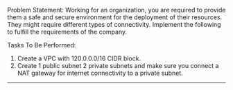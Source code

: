  Problem Statement:
 Working for an organization, you are required to provide them a safe and secure environment for the deployment of their resources. They might require different types of connectivity. Implement the following to fulfill the requirements of the company.
 
 Tasks To Be Performed:
 1. Create a VPC with 120.0.0.0/16 CIDR block.
 2. Create 1 public subnet 2 private subnets and make sure you connect a
 NAT gateway for internet connectivity to a private subnet.

---

